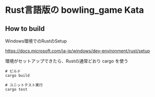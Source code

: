 # Rust言語版の bowling_game Kata

## How to build

Windows環境でのRustのSetup

https://docs.microsoft.com/ja-jp/windows/dev-environment/rust/setup

環境がセットアップできたら、Rustの通常どおり cargo を使う

```
# ビルド
cargo build

# ユニットテスト実行
cargo test
```